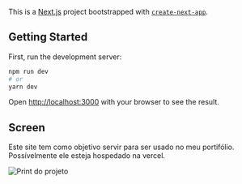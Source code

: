 This is a [Next.js](https://nextjs.org/) project bootstrapped with [`create-next-app`](https://github.com/vercel/next.js/tree/canary/packages/create-next-app).

## Getting Started

First, run the development server:

```bash
npm run dev
# or
yarn dev
```

Open [http://localhost:3000](http://localhost:3000) with your browser to see the result.

## Screen

Este site tem como objetivo servir para ser usado no meu portifólio. Possívelmente ele esteja hospedado na vercel.

![Print do projeto](/doc/print.png)
